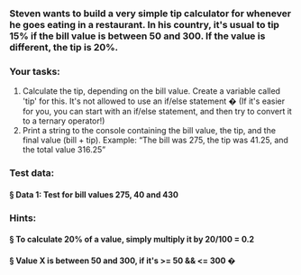 ### Steven wants to build a very simple tip calculator for whenever he goes eating in a restaurant. In his country, it's usual to tip 15% if the bill value is between 50 and 300. If the value is different, the tip is 20%.

### Your tasks:
1. Calculate the tip, depending on the bill value. Create a variable called 'tip' for this. It's not allowed to use an if/else statement � (If it's easier for you, you can 
start with an if/else statement, and then try to convert it to a ternary 
operator!)
2. Print a string to the console containing the bill value, the tip, and the final value (bill + tip). Example: “The bill was 275, the tip was 41.25, and the total value 316.25”

### Test data:
#### § Data 1: Test for bill values 275, 40 and 430

### Hints:
#### § To calculate 20% of a value, simply multiply it by 20/100 = 0.2
#### § Value X is between 50 and 300, if it's >= 50 && <= 300 �